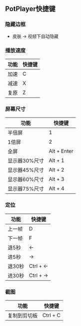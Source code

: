 ## PotPlayer快捷键

### 隐藏边框

- 皮肤 -> 视频下自动隐藏

### 播放速度

| 功能 | 快捷键 |
| ---- | ------ |
| 加速 | C      |
| 减速 | X      |
| 复原 | Z      |

### 屏幕尺寸

| 功能          | 快捷键      |
| ------------- | ----------- |
| 半倍屏        | 1           |
| 1倍屏         | 2           |
| 全屏          | Alt + Enter |
| 显示器30%尺寸 | Alt + 1     |
| 显示器45%尺寸 | Alt + 2     |
| 显示器60%尺寸 | Alt + 3     |
| 显示器75%尺寸 | Alt + 4     |

### 定位

| 功能   | 快捷键   |
| ------ | -------- |
| 上一帧 | D        |
| 下一帧 | F        |
| 退5秒  | ←        |
| 进5秒  | →        |
| 退30秒 | Ctrl + ← |
| 进30秒 | Ctrl + → |

### 截图

| 功能         | 快捷键   |
| ------------ | -------- |
| 复制到剪切板 | Ctrl + C |